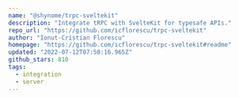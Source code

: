 ```yaml
---
name: "@shynome/trpc-sveltekit"
description: "Integrate tRPC with SvelteKit for typesafe APIs."
repo_url: "https://github.com/icflorescu/trpc-sveltekit"
author: "Ionut-Cristian Florescu"
homepage: "https://github.com/icflorescu/trpc-sveltekit#readme"
updated: "2022-07-12T07:50:16.965Z"
github_stars: 810
tags: 
  - integration
  - server
---
```

